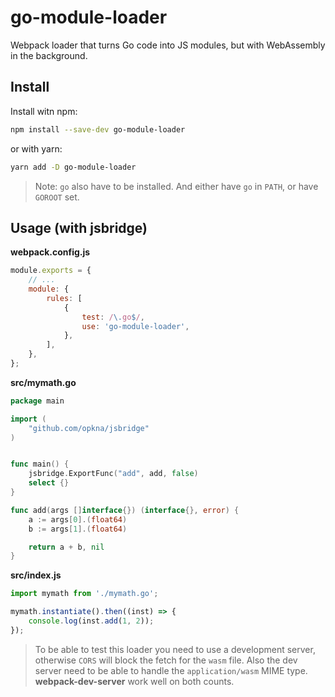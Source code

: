# go-module-loader

Webpack loader that turns Go code into JS modules, but with WebAssembly in the background.

## Install

Install witn npm:

```bash
npm install --save-dev go-module-loader
```

or with yarn:

```bash
yarn add -D go-module-loader
```

> Note: `go` also have to be installed. And either have `go` in `PATH`, or have `GOROOT` set.

## Usage (with jsbridge)

**webpack.config.js**

```js
module.exports = {
    // ...
    module: {
        rules: [
            {
                test: /\.go$/,
                use: 'go-module-loader',
            },
        ],
    },
};
```

**src/mymath.go**

```go
package main

import (
    "github.com/opkna/jsbridge"
)


func main() {
    jsbridge.ExportFunc("add", add, false)
    select {}
}

func add(args []interface{}) (interface{}, error) {
    a := args[0].(float64)
    b := args[1].(float64)

    return a + b, nil
}
```

**src/index.js**

```js
import mymath from './mymath.go';

mymath.instantiate().then((inst) => {
    console.log(inst.add(1, 2));
});
```

> To be able to test this loader you need to use a development server, otherwise `CORS` will block the fetch for the `wasm` file. Also the dev server need to be able to handle the `application/wasm` MIME type. **webpack-dev-server** work well on both counts.
